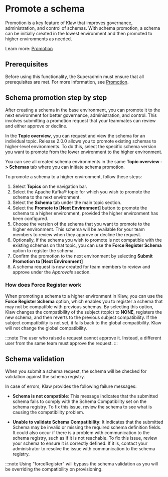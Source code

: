 # Promote a schema

Promotion is a key feature of Klaw that improves governance,
administration, and control of schemas. With schema promotion, a schema
can be initially created in the lowest environment and then promoted to
higher environments as needed.

Learn more: [Promotion](../../workflows/promotion.md)

## Prerequisites

Before using this functionality, the Superadmin must ensure that all
prerequisites are met. For more information, see
[Promotion](../../workflows/promotion.md).

## Schema promotion step by step

After creating a schema in the base environment, you can promote it to
the next environment for better governance, administration, and control.
This involves submitting a promotion request that your teammates can
review and either approve or decline.

In the **Topic overview**, you can request and view the schema for an individual topic.
Release 2.0.0 allows you to promote existing schemas to higher-level environments.
To do this, select the specific schema version you want to promote from the lower environment to the higher environment.

You can see all created schema environments in the same **Topic overview
-\> Schemas** tab where you can initiate schema promotion.

To promote a schema to a higher environment, follow these steps:

1. Select **Topics** on the navigation bar.
2. Select the Apache Kafka® topic for which you wish to promote the schema to the next environment.
3. Select the **Schema** tab under the main topic section.
4. Select the **Promote to \[Next Environment\]** button to promote the
   schema to a higher environment, provided the higher environment has
   been configured.
5. Choose the version of the schema that you want to promote to the
   higher environment. This schema will be available for your team
   members to review when they approve or decline the request.
6. Optionally, if the schema you wish to promote is not compatible with
   the existing schemas on that topic, you can use the **Force Register
   Schema** option to register the schema.
7. Confirm the promotion to the next environment by selecting **Submit
   Promotion to \[Next Environment\]**
8. A schema request is now created for team members to review and
   approve under the _Approvals_ section.

### How does Force Register work

When promoting a schema to a higher environment in Klaw, you can use the
**Force Register Schema** option, which enables you to register a schema
that may not be compatible with previous schemas. By selecting this
option, Klaw changes the compatibility of the subject (topic) to
**NONE**, registers the new schema, and then reverts to the previous
subject compatibility. If the subject compatibility is not set, it falls
back to the global compatibility. Klaw will not change the global
compatibility.

:::note
The user who raised a request cannot approve it. Instead, a different user from the same team must approve the request.
:::

## Schema validation

When you submit a schema request, the schema will be checked for
validation against the schema registry.

In case of errors, Klaw provides the following failure messages:

- **Schema is not compatible**: This message indicates that the submitted
  schema fails to comply with the Schema Compatibility set on the schema
  registry. To fix this issue, review the schema to see what is causing
  the compatibility problem.

- **Unable to validate Schema Compatibility**: It indicates that the submitted Schema may be invalid
  or missing the required schema definition fields. It could also occur if
  there is a problem with communication to the schema registry, such as if
  it is not reachable. To fix this issue, review your schema to ensure it
  is correctly defined. If it is, contact your administrator to resolve
  the issue with communication to the schema registry.

:::note
Using "forceRegister" <!--vale NO_SPELL--> will bypass the schema validation as you will be
overriding the compatibility on provisioning.
